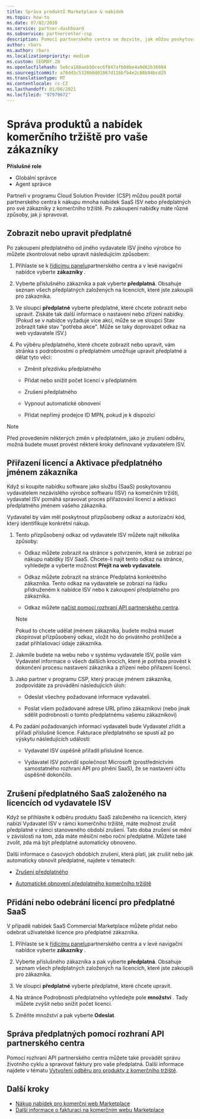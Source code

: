 ```yaml
---
title: Správa produktů Marketplace & nabídek
ms.topic: how-to
ms.date: 07/02/2020
ms.service: partner-dashboard
ms.subservice: partnercenter-csp
description: Pomocí partnerského centra se dozvíte, jak můžou poskytovatelé cloudového řešení spravovat nabídky třetích stran zakoupené pro zákazníky z komerčního tržiště.
author: rbars
ms.author: rbars
ms.localizationpriority: medium
ms.custom: SEOMAY.20
ms.openlocfilehash: 5e6ca188aeb50cec6f847afb08be4a9d62b36984
ms.sourcegitcommit: a78dd3c532860d01867d116bfb4e2c88b84bcd25
ms.translationtype: MT
ms.contentlocale: cs-CZ
ms.lasthandoff: 01/08/2021
ms.locfileid: "97979672"
---
```

# <a name="manage-commercial-marketplace-products-and-offers-for-your-customers"></a>Správa produktů a nabídek komerčního tržiště pro vaše zákazníky


**Příslušné role**

- Globální správce
- Agent správce

Partneři v programu Cloud Solution Provider (CSP) můžou použít portál partnerského centra k nákupu mnoha nabídek SaaS ISV nebo předplatných pro své zákazníky z komerčního tržiště. Po zakoupení nabídky máte různé způsoby, jak ji spravovat.

## <a name="view-or-edit-a-subscription"></a>Zobrazit nebo upravit předplatné

Po zakoupení předplatného od jiného vydavatele ISV jiného výrobce ho můžete zkontrolovat nebo upravit následujícím způsobem:

1. Přihlaste se k [řídicímu panelu](https://partner.microsoft.com/dashboard)partnerského centra a v levé navigační nabídce vyberte **zákazníky** .

2. Vyberte příslušného zákazníka a pak vyberte **předplatná**. Obsahuje seznam všech předplatných založených na licencích, které jste zakoupili pro zákazníka.

3. Ve sloupci **předplatné** vyberte předplatné, které chcete zobrazit nebo upravit. Získáte tak další informace o nastavení nebo zřízení nabídky. (Pokud se v nabídce vyžaduje více akcí, může se ve sloupci Stav zobrazit také stav "potřeba akce". Může se taky doprovázet odkaz na web vydavatele ISV.)

4. Po výběru předplatného, které chcete zobrazit nebo upravit, vám stránka s podrobnostmi o předplatném umožňuje upravit předplatné a dělat tyto věci:

    - Změnit přezdívku předplatného

    - Přidat nebo snížit počet licencí v předplatném

    - Zrušení předplatného

    - Vypnout automatické obnovení

    - Přidat nepřímý prodejce ID MPN, pokud je k dispozici

> [!NOTE]
> Před provedením některých změn v předplatném, jako je zrušení odběru, možná budete muset provést některé kroky definované vydavatelem ISV.

## <a name="assign-licenses-and-activate-a-subscription-on-behalf-of-a-customer"></a>Přiřazení licencí a Aktivace předplatného jménem zákazníka

Když si koupíte nabídku software jako službu (SaaS) poskytovanou vydavatelem nezávislého výrobce softwaru (ISV) na komerčním tržišti, vydavatel ISV pomáhá spravovat proces přiřazování licencí a aktivaci předplatného jménem vašeho zákazníka.

Vydavatel by vám měl poskytnout přizpůsobený odkaz a autorizační kód, který identifikuje konkrétní nákup.

1. Tento přizpůsobený odkaz od vydavatele ISV můžete najít několika způsoby:

   - Odkaz můžete zobrazit na stránce s potvrzením, která se zobrazí po nákupu nabídky ISV SaaS. Chcete-li najít tento odkaz na stránce, vyhledejte a vyberte možnost **Přejít na web vydavatele**.

   - Odkaz můžete zobrazit na stránce Předplatná konkrétního zákazníka. Tento odkaz na vydavatele se zobrazí na řádku přidruženém k nabídce ISV nebo k zakoupení předplatného pro zákazníka.

   - Odkaz můžete [načíst pomocí rozhraní API partnerského centra](/partner-center/develop/get-activation-link-by-order-line-item).

   > [!NOTE]
   > Pokud to chcete udělat jménem zákazníka, budete možná muset zkopírovat přizpůsobený odkaz, vložit ho do privátního prohlížeče a zadat přihlašovací údaje zákazníka.

2. Jakmile budete na webu nebo v systému vydavatele ISV, pošle vám Vydavatel informace o všech dalších krocích, které je potřeba provést k dokončení procesu nastavení zákazníka a zřízení nebo přiřazení licencí.

3. Jako partner v programu CSP, který pracuje jménem zákazníka, zodpovídáte za provádění následujících úloh:

    - Odeslat všechny požadované informace vydavateli.

    - Poslat všem požadované adrese URL přímo zákazníkovi (nebo jinak sdělit podrobnosti o tomto předplatnému vašemu zákazníkovi)

4. Po zadání požadovaných informací vydavateli bude Vydavatel zřídit a přiřadí příslušné licence. Fakturace předplatného se spustí až po výskytu následujících událostí:

    - Vydavatel ISV úspěšně přiřadil příslušné licence.

    - Vydavatel ISV potvrdil společnost Microsoft (prostřednictvím samostatného rozhraní API pro plnění SaaS), že se nastavení účtu úspěšně dokončilo.

## <a name="cancel-a-license-based-saas-subscription-from-an-isv-publisher"></a>Zrušení předplatného SaaS založeného na licencích od vydavatele ISV

Když se přihlásíte k odběru produktu SaaS založeného na licencích, který nabízí Vydavatel ISV v rámci komerčního tržiště, máte možnost zrušit předplatné v rámci stanoveného období zrušení. Tato doba zrušení se mění v závislosti na tom, zda máte měsíční nebo roční předplatné. Můžete také zvolit, zda má být předplatné automaticky obnoveno.

Další informace o časových obdobích zrušení, která platí, jak zrušit nebo jak automaticky obnovit předplatné, najdete v tématech:

- [Zrušení předplatného](create-a-new-subscription.md#cancel-a-subscription)

- [Automatické obnovení předplatného komerčního tržiště](create-a-new-subscription.md#choose-whether-to-automatically-renew-a-commercial-marketplace-subscription)

## <a name="add-or-remove-licenses-for-a-saas-subscription"></a>Přidání nebo odebrání licencí pro předplatné SaaS

V případě nabídek SaaS Commercial Marketplace můžete přidat nebo odebrat uživatelské licence pro předplatné zákazníka.

1. Přihlaste se k [řídicímu panelu](https://partner.microsoft.com/dashboard)partnerského centra a v levé navigační nabídce vyberte **zákazníky** .

2. Vyberte příslušného zákazníka a pak vyberte **předplatná**. Obsahuje seznam všech předplatných založených na licencích, které jste zakoupili pro zákazníka.

3. Ve sloupci **předplatné** vyberte předplatné, které chcete upravit.

4. Na stránce Podrobnosti předplatného vyhledejte pole **množství** . Tady můžete zvýšit nebo snížit počet licencí.

5. Změňte množství a pak vyberte **Odeslat**.

## <a name="manage-subscriptions-using-partner-center-apis"></a>Správa předplatných pomocí rozhraní API partnerského centra

Pomocí rozhraní API partnerského centra můžete také provádět správu životního cyklu a spravovat faktury pro vaše předplatná. Další informace najdete v tématu [Vytvoření odběru pro produkty z komerčního tržiště](/partner-center/develop/create-subscription-azure-marketplace-products).

## <a name="next-steps"></a>Další kroky

- [Nákup nabídek pro komerční web Marketplace](csp-commercial-marketplace-purchase.md)
- [Další informace o fakturaci na komerčním webu Marketplace](csp-commercial-marketplace-billing.md)